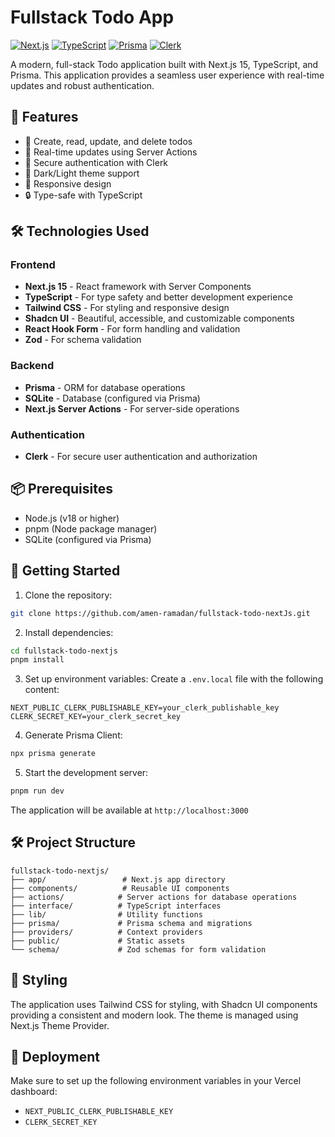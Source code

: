 # Fullstack Todo App

[![Next.js](https://img.shields.io/badge/Next.js-000000?style=for-the-badge&logo=next.js&logoColor=white)](https://nextjs.org)
[![TypeScript](https://img.shields.io/badge/TypeScript-007ACC?style=for-the-badge&logo=typescript&logoColor=white)](https://www.typescriptlang.org)
[![Prisma](https://img.shields.io/badge/Prisma-3982CE?style=for-the-badge&logo=prisma&logoColor=white)](https://www.prisma.io)
[![Clerk](https://img.shields.io/badge/Clerk-000000?style=for-the-badge&logo=clerk&logoColor=white)](https://clerk.com)

A modern, full-stack Todo application built with Next.js 15, TypeScript, and Prisma. This application provides a seamless user experience with real-time updates and robust authentication.

## 🚀 Features

- 📝 Create, read, update, and delete todos
- 🔄 Real-time updates using Server Actions
- 🔐 Secure authentication with Clerk
- 🎨 Dark/Light theme support
- 📱 Responsive design
- 🔒 Type-safe with TypeScript

## 🛠️ Technologies Used

### Frontend
- **Next.js 15** - React framework with Server Components
- **TypeScript** - For type safety and better development experience
- **Tailwind CSS** - For styling and responsive design
- **Shadcn UI** - Beautiful, accessible, and customizable components
- **React Hook Form** - For form handling and validation
- **Zod** - For schema validation

### Backend
- **Prisma** - ORM for database operations
- **SQLite** - Database (configured via Prisma)
- **Next.js Server Actions** - For server-side operations

### Authentication
- **Clerk** - For secure user authentication and authorization

## 📦 Prerequisites

- Node.js (v18 or higher)
- pnpm (Node package manager)
- SQLite (configured via Prisma)

## 🚀 Getting Started

1. Clone the repository:
```bash
git clone https://github.com/amen-ramadan/fullstack-todo-nextJs.git
```

2. Install dependencies:
```bash
cd fullstack-todo-nextjs
pnpm install
```

3. Set up environment variables:
Create a `.env.local` file with the following content:
```
NEXT_PUBLIC_CLERK_PUBLISHABLE_KEY=your_clerk_publishable_key
CLERK_SECRET_KEY=your_clerk_secret_key
```

4. Generate Prisma Client:
```bash
npx prisma generate
```

5. Start the development server:
```bash
pnpm run dev
```

The application will be available at `http://localhost:3000`

## 🛠️ Project Structure

```
fullstack-todo-nextjs/
├── app/                 # Next.js app directory
├── components/          # Reusable UI components
├── actions/            # Server actions for database operations
├── interface/          # TypeScript interfaces
├── lib/                # Utility functions
├── prisma/             # Prisma schema and migrations
├── providers/          # Context providers
├── public/             # Static assets
└── schema/             # Zod schemas for form validation
```

## 🎨 Styling

The application uses Tailwind CSS for styling, with Shadcn UI components providing a consistent and modern look. The theme is managed using Next.js Theme Provider.

## 🚀 Deployment

Make sure to set up the following environment variables in your Vercel dashboard:
- `NEXT_PUBLIC_CLERK_PUBLISHABLE_KEY`
- `CLERK_SECRET_KEY`

